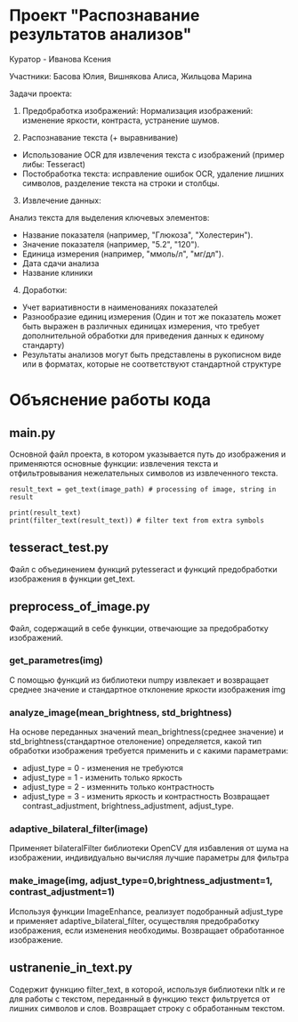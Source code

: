 # Проект "Распознавание результатов анализов"

Куратор - Иванова Ксения

Участники: Басова Юлия, Вишнякова Алиса, Жильцова Марина

Задачи проекта:

1. Предобработка изображений: Нормализация изображений: изменение яркости, контраста,
устранение шумов.

2. Распознавание текста (+ выравнивание)
- Использование OCR для извлечения текста с изображений (пример либы: Tesseract)
- Постобработка текста: исправление ошибок OCR, удаление лишних символов, разделение текста
на строки и столбцы.

3. Извлечение данных:

Анализ текста для выделения ключевых элементов:
- Название показателя (например, "Глюкоза", "Холестерин").
- Значение показателя (например, "5.2", "120").
- Единица измерения (например, "ммоль/л", "мг/дл").
- Дата сдачи анализа
- Название клиники

4. Доработки:
- Учет вариативности в наименованиях показателей
- Разнообразие единиц измерения (Один и тот же показатель может быть выражен в различных
единицах измерения, что требует дополнительной обработки для приведения данных к единому
стандарту)
- Результаты анализов могут быть представлены в рукописном виде или в форматах, которые не
соответствуют стандартной структуре


# Объяснение работы кода

## main.py
Основной файл проекта, в котором указывается путь до изображения и применяются основные функции: извлечения текста и отфильтровывания нежелательных символов из извлеченного текста.
```
result_text = get_text(image_path) # processing of image, string in result

print(result_text)
print(filter_text(result_text)) # filter text from extra symbols
```

## tesseract_test.py
Файл с объединением функций pytesseract и функций предобработки изображения в функции get_text.

## preprocess_of_image.py
Файл, содержащий в себе функции, отвечающие за предобработку изображений.
### get_parametres(img)
С помощью функций из библиотеки numpy извлекает и возвращает среднее значение и стандартное отклонение яркости изображения img 
### analyze_image(mean_brightness, std_brightness)
На основе переданных значений mean_brightness(среднее значение) и std_brightness(стандартное отелонение) определяется, какой тип обработки изображения требуется применить и с какими параметрами:
- adjust_type = 0 - изменения не требуются
- adjust_type = 1 - изменить только яркость
- adjust_type = 2 - изменнить только контрастность
- adjust_type = 3 - изменить яркость и контрастность
Возвращает contrast_adjustment, brightness_adjustment, adjust_type.
### adaptive_bilateral_filter(image)
Применяет bilateralFilter библиотеки OpenCV для избавления от шума на изображении, индивидуально вычисляя лучшие параметры для фильтра
### make_image(img, adjust_type=0,brightness_adjustment=1, contrast_adjustment=1)
Используя функции ImageEnhance, реализует подобранный adjust_type и применяет adaptive_bilateral_filter, осуществляя предобработку изображения, если изменения необходимы. Возвращает обработанное изображение.
 

## ustranenie_in_text.py
Содержит функцию filter_text, в которой, используя библиотеки nltk и re для работы с текстом, переданный в функцию текст фильтруется от лишних символов и слов. Возвращает строку с обработанным текстом.
